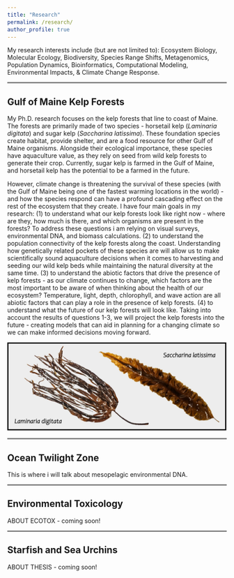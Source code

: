 ```yaml
---
title: "Research"
permalink: /research/
author_profile: true
---
```


My research interests include (but are not limited to): Ecosystem Biology, Molecular Ecology, Biodiversity, Species Range Shifts, Metagenomics, Population Dynamics, Bioinformatics, Computational Modeling, Environmental Impacts, & Climate Change Response.

<hr style="height:3px;border-width:0;color:Grey;background-color:Grey">

## Gulf of Maine Kelp Forests

My Ph.D. research focuses on the kelp forests that line to coast of Maine. The forests are primarily made of two species - horsetail kelp (*Laminaria digitata*) and sugar kelp (*Saccharina latissima*). These foundation species create habitat, provide shelter, and are a food resource for other Gulf of Maine organisms. Alongside their ecological importance, these species have aquaculture value, as they rely on seed from wild kelp forests to generate their crop. Currently, sugar kelp is farmed in the Gulf of Maine, and horsetail kelp has the potential to be a farmed in the future.

However, climate change is threatening the survival of these species (with the Gulf of Maine being one of the fastest warming locations in the world) - and how the species respond can have a profound cascading effect on the rest of the ecosystem that they create. I have four main goals in my research: (1) to understand what our kelp forests look like right now - where are they, how much is there, and which organisms are present in the forests? To address these questions i am relying on visual surveys, environmental DNA, and biomass calculations. (2) to understand the population connectivity of the kelp forests along the coast. Understanding how genetically related pockets of these species are will allow us to make scientifically sound aquaculture decisions when it comes to harvesting and seeding our wild kelp beds while maintaining the natural diversity at the same time. (3) to understand the abiotic factors that drive the presence of kelp forests - as our climate continues to change, which factors are the most important to be aware of when thinking about the health of our ecosystem? Temperature, light, depth, chlorophyll, and wave action are all abiotic factors that can play a role in the presence of kelp forests. (4) to understand what the future of our kelp forests will look like. Taking into account the results of questions 1-3, we will project the kelp forests into the future - creating models that can aid in planning for a changing climate so we can make informed decisions moving forward.


![Kelp.](/images/KelpTypes.jpg)

<hr style="height:3px;border-width:0;color:Grey;background-color:Grey">

## Ocean Twilight Zone

This is where i will talk about mesopelagic environmental DNA.

<hr style="height:3px;border-width:0;color:Grey;background-color:Grey">

## Environmental Toxicology

ABOUT ECOTOX - coming soon!

<hr style="height:3px;border-width:0;color:Grey;background-color:Grey">

## Starfish and Sea Urchins

ABOUT THESIS - coming soon!

